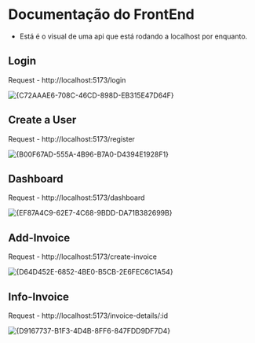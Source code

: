 # Documentação do FrontEnd
- Está é o visual de uma api que está rodando a localhost por enquanto.

## Login
Request - http://localhost:5173/login

![{C72AAAE6-708C-46CD-898D-EB315E47D64F}](https://github.com/user-attachments/assets/980adb41-f7fc-4325-9b8c-eea5db06009e)

## Create a User
Request - http://localhost:5173/register

![{B00F67AD-555A-4B96-B7A0-D4394E1928F1}](https://github.com/user-attachments/assets/eac809d8-4620-4e76-9f8d-fff1a3b6be55)

## Dashboard
Request - http://localhost:5173/dashboard

![{EF87A4C9-62E7-4C68-9BDD-DA71B382699B}](https://github.com/user-attachments/assets/fce4a670-3483-4215-a539-c07dcd7e4c85)

## Add-Invoice
Request - http://localhost:5173/create-invoice

![{D64D452E-6852-4BE0-B5CB-2E6FEC6C1A54}](https://github.com/user-attachments/assets/9d47470e-dd66-424a-9dd7-076deb9ea419)

## Info-Invoice
Request - http://localhost:5173/invoice-details/:id

![{D9167737-B1F3-4D4B-8FF6-847FDD9DF7D4}](https://github.com/user-attachments/assets/f47c8c94-c21a-46d6-ab4e-7eb6321e6c53)

